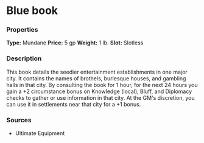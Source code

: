 ﻿---
Title: "Blue book"
Type: "Mundane"
Price: "5 gp"
Weight: "1 lb."
Slot: "Slotless"
Description: |
  "This book details the seedier entertainment establishments in one major city. It contains the names of brothels, burlesque houses, and gambling halls in that city. By consulting the book for 1 hour, for the next 24 hours you gain a +2 circumstance bonus on Knowledge (local), Bluff, and Diplomacy checks to gather or use information in that city. At the GM's discretion, you can use it in settlements near that city for a +1 bonus."
Sources: "['Ultimate Equipment']"
---

# Blue book

### Properties

**Type:** Mundane **Price:** 5 gp **Weight:** 1 lb. **Slot:** Slotless

### Description

This book details the seedier entertainment establishments in one major city. It contains the names of brothels, burlesque houses, and gambling halls in that city. By consulting the book for 1 hour, for the next 24 hours you gain a +2 circumstance bonus on Knowledge (local), Bluff, and Diplomacy checks to gather or use information in that city. At the GM's discretion, you can use it in settlements near that city for a +1 bonus.

### Sources

* Ultimate Equipment